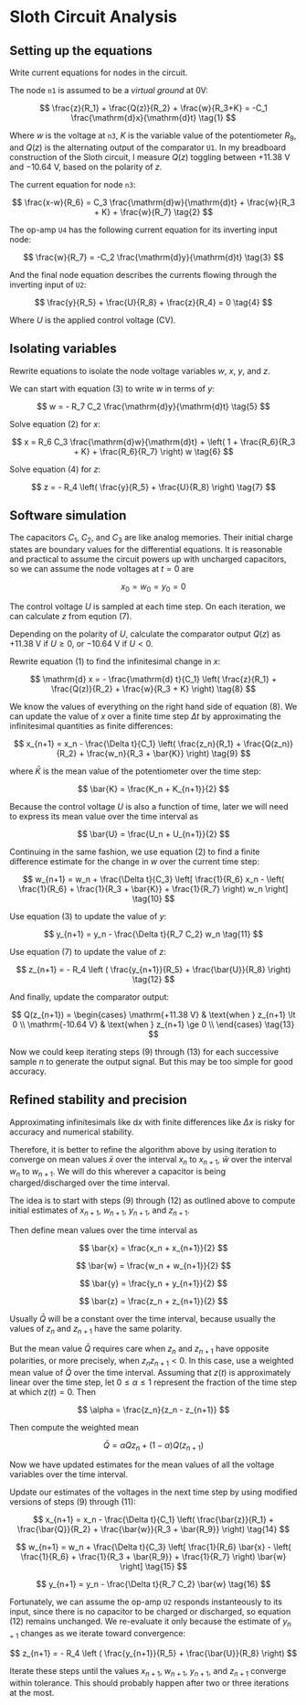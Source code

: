 # Sloth Circuit Analysis

<!--
![Sloth schematic](../../photos/torpor_with_nodes.jpg)
-->

## Setting up the equations

Write current equations for nodes in the circuit.

The node `n1` is assumed to be a *virtual ground* at 0V:

$$
\frac{z}{R_1} + \frac{Q(z)}{R_2} + \frac{w}{R_3+K} = -C_1 \frac{\mathrm{d}x}{\mathrm{d}t}
\tag{1}
$$

Where $w$ is the voltage at `n3`, $K$ is the variable value of the potentiometer $R_9$,
and $Q(z)$ is the alternating output of the comparator `U1`.
In my breadboard construction of the Sloth circuit, I measure $Q(z)$ toggling between
+11.38&nbsp;V and &minus;10.64&nbsp;V, based on the polarity of $z$.

The current equation for node `n3`:

$$
\frac{x-w}{R_6} =
    C_3 \frac{\mathrm{d}w}{\mathrm{d}t} +
    \frac{w}{R_3 + K} +
    \frac{w}{R_7}
\tag{2}
$$

The op-amp `U4` has the following current equation for its inverting input node:

$$
\frac{w}{R_7} = -C_2 \frac{\mathrm{d}y}{\mathrm{d}t}
\tag{3}
$$

And the final node equation describes the currents flowing through the inverting input of `U2`:

$$
\frac{y}{R_5} + \frac{U}{R_8} + \frac{z}{R_4} = 0
\tag{4}
$$

Where $U$ is the applied control voltage (CV).

## Isolating variables

Rewrite equations to isolate the node voltage variables $w$, $x$, $y$, and $z$.

We can start with equation (3) to write $w$ in terms of $y$:

$$
w = - R_7 C_2 \frac{\mathrm{d}y}{\mathrm{d}t}
\tag{5}
$$

Solve equation (2) for $x$:

$$
x = R_6 C_3 \frac{\mathrm{d}w}{\mathrm{d}t} +
\left( 1 + \frac{R_6}{R_3 + K} + \frac{R_6}{R_7} \right) w
\tag{6}
$$

Solve equation (4) for $z$:

$$
z = - R_4 \left( \frac{y}{R_5} + \frac{U}{R_8} \right)
\tag{7}
$$

## Software simulation

The capacitors $C_1$, $C_2$, and $C_3$ are like analog memories.
Their initial charge states are boundary values for the differential equations.
It is reasonable and practical to assume the circuit powers up with uncharged
capacitors, so we can assume the node voltages at $t=0$ are

$$
x_0=w_0=y_0=0
$$

The control voltage $U$ is sampled at each time step. On each iteration,
we can calculate $z$ from eqution (7).

Depending on the polarity of $U$, calculate the comparator output $Q(z)$ as +11.38&nbsp;V
if $U \ge 0$, or &minus;10.64&nbsp;V if $U \lt 0$.

Rewrite equation (1) to find the infinitesimal change in $x$:

$$
\mathrm{d} x = - \frac{\mathrm{d} t}{C_1}
    \left(
        \frac{z}{R_1} +
        \frac{Q(z)}{R_2} +
        \frac{w}{R_3 + K}
    \right)
\tag{8}
$$

We know the values of everything on the right hand side of equation (8).
We can update the value of $x$ over a finite time step $\Delta t$
by approximating the infinitesimal quantities as finite differences:

$$
x_{n+1} = x_n - \frac{\Delta t}{C_1}
    \left(
        \frac{z_n}{R_1} +
        \frac{Q(z_n)}{R_2} +
        \frac{w_n}{R_3 + \bar{K}}
    \right)
\tag{9}
$$

where $\bar{K}$ is the mean value of the potentiometer over the time step:

$$
\bar{K} = \frac{K_n + K_{n+1}}{2}
$$

Because the control voltage $U$ is also a function of time,
later we will need to express its mean value over the time interval as

$$
\bar{U} = \frac{U_n + U_{n+1}}{2}
$$

Continuing in the same fashion, we use equation (2) to find a finite difference
estimate for the change in $w$ over the current time step:

$$
w_{n+1} = w_n + \frac{\Delta t}{C_3}
    \left[
        \frac{1}{R_6} x_n -
        \left(
            \frac{1}{R_6} +
            \frac{1}{R_3 + \bar{K}} +
            \frac{1}{R_7}
        \right) w_n
    \right]
\tag{10}
$$

Use equation (3) to update the value of $y$:

$$
y_{n+1} = y_n - \frac{\Delta t}{R_7 C_2} w_n
\tag{11}
$$

Use equation (7) to update the value of $z$:

$$
z_{n+1} = - R_4
    \left (
        \frac{y_{n+1}}{R_5} +
        \frac{\bar{U}}{R_8}
    \right)
\tag{12}
$$

And finally, update the comparator output:

$$
Q(z_{n+1}) =
    \begin{cases}
        \mathrm{+11.38 V} & \text{when } z_{n+1} \lt 0 \\
        \mathrm{-10.64 V} & \text{when } z_{n+1} \ge 0 \\
    \end{cases}
\tag{13}
$$

Now we could keep iterating steps (9) through (13) for each successive
sample $n$ to generate the output signal. But this may be too simple for good accuracy.

## Refined stability and precision

Approximating infinitesimals like $\mathrm{d}x$ with finite differences
like $\Delta x$ is risky for accuracy and numerical stability.

Therefore, it is better to refine the algorithm above by using iteration
to converge on mean values $\bar{x}$ over the interval $x_n$ to $x_{n+1}$,
$\bar{w}$ over the interval $w_n$ to $w_{n+1}$. We will do this wherever a capacitor
is being charged/discharged over the time interval.

The idea is to start with steps (9) through (12) as outlined above to
compute initial estimates of $x_{n+1}$, $w_{n+1}$, $y_{n+1}$, and $z_{n+1}$.

Then define mean values over the time interval as

$$
\bar{x} = \frac{x_n + x_{n+1}}{2}
$$

$$
\bar{w} = \frac{w_n + w_{n+1}}{2}
$$

$$
\bar{y} = \frac{y_n + y_{n+1}}{2}
$$

$$
\bar{z} = \frac{z_n + z_{n+1}}{2}
$$

Usually $\bar{Q}$ will be a constant over the time interval,
because usually the values of $z_n$ and $z_{n+1}$ have the same polarity.

But the mean value $\bar{Q}$ requires care when $z_n$ and $z_{n+1}$ have
opposite polarities, or more precisely, when $z_n z_{n+1} \lt 0$.
In this case, use a weighted mean value of $\bar{Q}$ over the time
interval. Assuming that $z(t)$ is approximately linear over the time
step, let $0 \le \alpha \le 1$ represent the fraction of the time step
at which $z(t) = 0$. Then

$$
\alpha = \frac{z_n}{z_n - z_{n+1}}
$$

Then compute the weighted mean

$$
\bar{Q} = \alpha Q{z_n} + (1 - \alpha) Q(z_{n+1})
$$

Now we have updated estimates for the mean values of
all the voltage variables over the time interval.

Update our estimates of the voltages in the next
time step by using modified versions of steps (9) through (11):

$$
x_{n+1} = x_n - \frac{\Delta t}{C_1}
    \left(
        \frac{\bar{z}}{R_1} +
        \frac{\bar{Q}}{R_2} +
        \frac{\bar{w}}{R_3 + \bar{R_9}}
    \right)
\tag{14}
$$

$$
w_{n+1} = w_n + \frac{\Delta t}{C_3}
    \left[
        \frac{1}{R_6} \bar{x} -
        \left(
            \frac{1}{R_6} +
            \frac{1}{R_3 + \bar{R_9}} +
            \frac{1}{R_7}
        \right) \bar{w}
    \right]
\tag{15}
$$

$$
y_{n+1} = y_n - \frac{\Delta t}{R_7 C_2} \bar{w}
\tag{16}
$$

Fortunately, we can assume the op-amp `U2` responds instanteously
to its input, since there is no capacitor to be charged or discharged,
so equation (12) remains unchanged. We re-evaluate it only because
the estimate of $y_{n+1}$ changes as we iterate toward convergence:

$$
z_{n+1} = - R_4
    \left (
        \frac{y_{n+1}}{R_5} +
        \frac{\bar{U}}{R_8}
    \right)
$$

Iterate these steps until the values $x_{n+1}$, $w_{n+1}$, $y_{n+1}$, and $z_{n+1}$
converge within tolerance. This should probably happen after two or three iterations
at the most.

